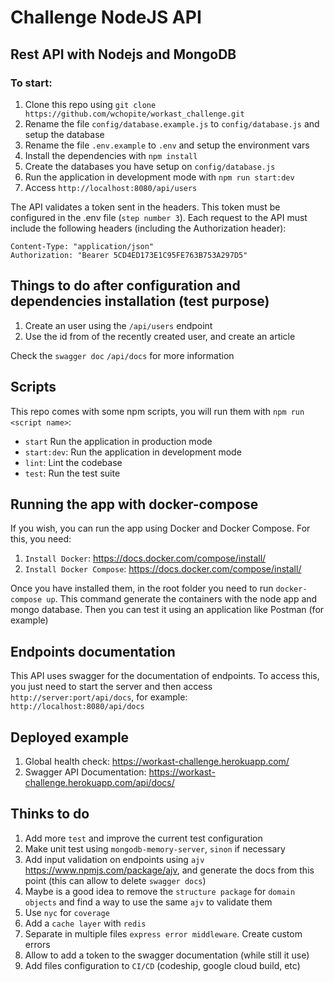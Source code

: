 # Challenge NodeJS API

## Rest API with Nodejs and MongoDB

### To start:

1. Clone this repo using `git clone https://github.com/wchopite/workast_challenge.git`
2. Rename the file `config/database.example.js` to `config/database.js` and setup the database
3. Rename the file `.env.example` to `.env` and setup the environment vars
4. Install the dependencies with `npm install`
5. Create the databases you have setup on `config/database.js`
6. Run the application in development mode with `npm run start:dev`
7. Access `http://localhost:8080/api/users`

The API validates a token sent in the headers. This token must be configured in the .env file (`step number 3`). Each request to the API must include the following headers (including the Authorization header):

```
Content-Type: "application/json"
Authorization: "Bearer 5CD4ED173E1C95FE763B753A297D5"
```

## Things to do after configuration and dependencies installation (test purpose)

1. Create an user using the `/api/users` endpoint
2. Use the id from of the recently created user, and create an article

Check the `swagger doc` `/api/docs` for more information

## Scripts

This repo comes with some npm scripts, you will run them with `npm run <script name>`:

- `start` Run the application in production mode
- `start:dev`: Run the application in development mode
- `lint`: Lint the codebase
- `test`: Run the test suite

## Running the app with docker-compose

If you wish, you can run the app using Docker and Docker Compose. For this, you need:

1. `Install Docker`: https://docs.docker.com/compose/install/
2. `Install Docker Compose`: https://docs.docker.com/compose/install/

Once you have installed them, in the root folder you need to run `docker-compose up`. This command generate the containers with the node app and mongo database. Then you can test it using an application like Postman (for example)

## Endpoints documentation

This API uses swagger for the documentation of endpoints. To access this, you just need to start the server and then access `http://server:port/api/docs`, for example:` http://localhost:8080/api/docs`

## Deployed example

1. Global health check: https://workast-challenge.herokuapp.com/
2. Swagger API Documentation: https://workast-challenge.herokuapp.com/api/docs/

## Thinks to do

1. Add more `test` and improve the current test configuration
2. Make unit test using `mongodb-memory-server`, `sinon` if necessary
3. Add input validation on endpoints using `ajv` https://www.npmjs.com/package/ajv, and generate the docs from this point (this can allow to delete `swagger docs`)
4. Maybe is a good idea to remove the `structure package` for `domain objects` and find a way to use the same `ajv` to validate them
5. Use `nyc` for `coverage`
6. Add a `cache layer` with `redis`
7. Separate in multiple files `express error middleware`. Create custom errors
8. Allow to add a token to the swagger documentation (while still it use)
9. Add files configuration to `CI/CD` (codeship, google cloud build, etc)
